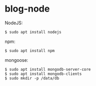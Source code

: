 # blog-node

NodeJS:
```
$ sudo apt install nodejs
```
npm:
```
$ sudo apt install npm
```
mongoose:
```
$ sudo apt install mongodb-server-core
$ sudo apt install mongodb-clients
$ sudo mkdir -p /data/db
```
